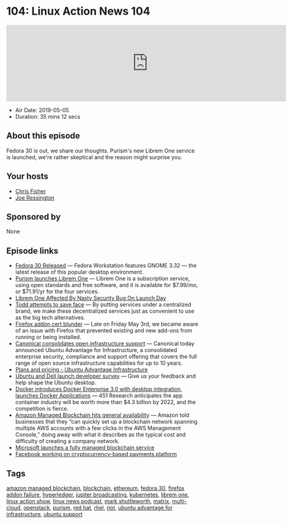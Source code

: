 # 104: Linux Action News 104

<iframe src="https://player.fireside.fm/v2/DAcK9LdX+FD6PjWaU?theme=dark" width="740" height="200" frameborder="0" scrolling="no"></iframe>

* Air Date: 2019-05-05
* Duration: 35 mins 12 secs

## About this episode

Fedora 30 is out, we share our thoughts. Purism's new Librem One service is launched, we're rather skeptical and the reason might surprise you. 

## Your hosts
* [Chris Fisher](https://linuxactionnews.com/hosts/chris)
* [Joe Ressington](https://linuxactionnews.com/hosts/joe)

## Sponsored by

None



## Episode links

  * [Fedora 30 Released](https://fedoramagazine.org/announcing-fedora-30/ "Fedora 30 Released") — Fedora Workstation features GNOME 3.32 — the latest release of this popular desktop environment. 
  * [Purism launches Librem One](https://puri.sm/posts/the-new-librem-one-services/ "Purism launches Librem One") — Librem One is a subscription service, using open standards and free software, and it is available for $7.99/mo, or $71.91/yr for the four services. 
  * [Librem One Affected By Nasty Security Bug On Launch Day](https://www.phoronix.com/scan.php?page=news_item&px=Librem-One-Rough-Day "Librem One Affected By Nasty Security Bug On Launch Day")
  * [Todd attempts to save face](https://puri.sm/posts/how-purism-works-upstream-and-gives-back/ "Todd attempts to save face") — By putting services under a centralized brand, we make these decentralized services just as convenient to use as the big tech alternatives. 
  * [Firefox addon cert blunder](https://blog.mozilla.org/addons/2019/05/04/update-regarding-add-ons-in-firefox/ "Firefox addon cert blunder") — Late on Friday May 3rd, we became aware of an issue with Firefox that prevented existing and new add-ons from running or being installed. 
  * [Canonical consolidates open infrastructure support](https://blog.ubuntu.com/2019/04/29/canonical-consolidates-open-infrastructure-support-and-security-offerings "Canonical consolidates open infrastructure support") — Canonical today announced Ubuntu Advantage for Infrastructure, a consolidated enterprise security, compliance and support offering that covers the full range of open source infrastructure capabilities for up to 10 years.
  * [Plans and pricing - Ubuntu Advantage Infrastructure](https://www.ubuntu.com/pricing/infra "Plans and pricing - Ubuntu Advantage Infrastructure")
  * [Ubuntu and Dell launch developer survey](https://docs.google.com/forms/d/e/1FAIpQLSdwF74R6yblUT5XItAxCJEM0okTBzeVoQMwKSNtK8zYTBcn8g/viewform "Ubuntu and Dell launch developer survey") — Give us your feedback and help shape the Ubuntu desktop.
  * [Docker introduces Docker Enterprise 3.0 with desktop integration, launches Docker Applications](https://venturebeat.com/2019/04/30/docker-introduces-docker-enterprise-3-0-with-desktop-integration-launches-docker-applications/ "Docker introduces Docker Enterprise 3.0 with desktop integration, launches Docker Applications") — 451 Research anticipates the app container industry will be worth more than $4.3 billion by 2022, and the competition is fierce.
  * [Amazon Managed Blockchain hits general availability](https://venturebeat.com/2019/04/30/amazon-managed-blockchain-hits-general-availability/ "Amazon Managed Blockchain hits general availability") — Amazon told businesses that they “can quickly set up a blockchain network spanning multiple AWS accounts with a few clicks in the AWS Management Console,” doing away with what it describes as the typical cost and difficulty of creating a company network. 
  * [Microsoft launches a fully managed blockchain service](https://techcrunch.com/2019/05/02/microsoft-launches-a-fully-managed-blockchain-service/ "Microsoft launches a fully managed blockchain service")
  * [Facebook working on cryptocurrency-based payments platform](https://www.marketwatch.com/story/facebook-working-on-cryptocurrency-based-payments-platform-2019-05-02 "Facebook working on cryptocurrency-based payments platform")



## Tags

[amazon managed blockchain](https://linuxactionnews.com/tags/amazon%20managed%20blockchain), [blockchain](https://linuxactionnews.com/tags/blockchain), [ethereum](https://linuxactionnews.com/tags/ethereum), [fedora 30](https://linuxactionnews.com/tags/fedora%2030), [firefox addon failure](https://linuxactionnews.com/tags/firefox%20addon%20failure), [hyperledger](https://linuxactionnews.com/tags/hyperledger), [jupiter broadcasting](https://linuxactionnews.com/tags/jupiter%20broadcasting), [kubernetes](https://linuxactionnews.com/tags/kubernetes), [librem one](https://linuxactionnews.com/tags/librem%20one), [linux action show](https://linuxactionnews.com/tags/linux%20action%20show), [linux news podcast](https://linuxactionnews.com/tags/linux%20news%20podcast), [mark shuttleworth](https://linuxactionnews.com/tags/mark%20shuttleworth), [matrix](https://linuxactionnews.com/tags/matrix), [multi-cloud](https://linuxactionnews.com/tags/multi-cloud), [openstack](https://linuxactionnews.com/tags/openstack), [purism](https://linuxactionnews.com/tags/purism), [red hat](https://linuxactionnews.com/tags/red%20hat), [rhel](https://linuxactionnews.com/tags/rhel), [riot](https://linuxactionnews.com/tags/riot), [ubuntu advantage for infrastructure](https://linuxactionnews.com/tags/ubuntu%20advantage%20for%20infrastructure), [ubuntu support](https://linuxactionnews.com/tags/ubuntu%20support)